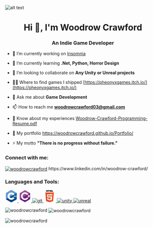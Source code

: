 ![alt text](https://camo.githubusercontent.com/5ddf73ad3a205111cf8c686f687fc216c2946a75005718c8da5b837ad9de78c9/68747470733a2f2f7468756d62732e6766796361742e636f6d2f4576696c4e657874446576696c666973682d736d616c6c2e676966)
<h1 align="center">Hi 👋, I'm Woodrow Crawford</h1>
<h3 align="center">An Indie Game Developer</h3>



- 🔭 I’m currently working on [Insomnia](https://github.com/WoodrowCrawford/Themed-Horror-Game-Jam8-Halloween-Edition)

- 🌱 I’m currently learning **.Net, Python, Horror Design**

- 👯 I’m looking to collaborate on **Any Unity or Unreal projects**

- 👨‍💻 Where to find games I shipped [https://pheonyxgames.itch.io/](https://pheonyxgames.itch.io/)

- 💬 Ask me about **Game Development**

- 📫 How to reach me **woodrowcrawford03@gmail.com**

- 📄 Know about my experiences [Woodrow-Crawford-Programming-Resume.pdf](https://github.com/WoodrowCrawford/WoodrowCrawford/files/10473619/Woodrow-Crawford-Programming-Resume.pdf)

- 📄 My portfolio  https://woodrowcrawford.github.io/Portfolio/



- ⚡ My motto **"There is no progress without failure."**

<h3 align="left">Connect with me:</h3>
<p align="left">
<a href="https://linkedin.com/in/woodrowcrawford" target="blank"><img align="center" src="https://raw.githubusercontent.com/rahuldkjain/github-profile-readme-generator/master/src/images/icons/Social/linked-in-alt.svg" alt="woodrowcrawford" height="30" width="40" /></a>
  https://www.linkedin.com/in/woodrow-crawford/
</p>

<h3 align="left">Languages and Tools:</h3>
<p align="left"> <a href="https://www.w3schools.com/cpp/" target="_blank" rel="noreferrer"> <img src="https://raw.githubusercontent.com/devicons/devicon/master/icons/cplusplus/cplusplus-original.svg" alt="cplusplus" width="40" height="40"/> </a> <a href="https://www.w3schools.com/cs/" target="_blank" rel="noreferrer"> <img src="https://raw.githubusercontent.com/devicons/devicon/master/icons/csharp/csharp-original.svg" alt="csharp" width="40" height="40"/> </a> <a href="https://git-scm.com/" target="_blank" rel="noreferrer"> <img src="https://www.vectorlogo.zone/logos/git-scm/git-scm-icon.svg" alt="git" width="40" height="40"/> </a> <a href="https://www.w3.org/html/" target="_blank" rel="noreferrer"> <img src="https://raw.githubusercontent.com/devicons/devicon/master/icons/html5/html5-original-wordmark.svg" alt="html5" width="40" height="40"/> </a> <a href="https://unity.com/" target="_blank" rel="noreferrer"> <img src="https://www.vectorlogo.zone/logos/unity3d/unity3d-icon.svg" alt="unity" width="40" height="40"/> </a> <a href="https://unrealengine.com/" target="_blank" rel="noreferrer"> <img src="https://raw.githubusercontent.com/kenangundogan/fontisto/036b7eca71aab1bef8e6a0518f7329f13ed62f6b/icons/svg/brand/unreal-engine.svg" alt="unreal" width="40" height="40"/> </a> </p>

<p><img align="left" src="https://github-readme-stats.vercel.app/api/top-langs?username=woodrowcrawford&show_icons=true&theme=tokyonight&locale=en&layout=compact" alt="woodrowcrawford" /></p>

<p>&nbsp;<img align="center" src="https://github-readme-stats.vercel.app/api?username=woodrowcrawford&show_icons=true&theme=tokyonight&locale=en" alt="woodrowcrawford" /></p>

<p><img align="center" src="https://github-readme-streak-stats.herokuapp.com/?user=woodrowcrawford&theme=dark" alt="woodrowcrawford" /></p>
